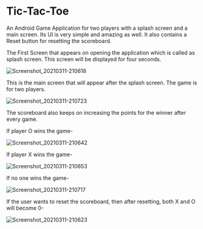 # Tic-Tac-Toe
An Android Game Application for two players with a splash screen and a main screen. Its UI is very simple and amazing as well. It also contains a Reset button for resetting the scoreboard. 


The First Screen that appears on opening the application which is called as splash screen. This screen will be displayed for four seconds.

![Screenshot_20210311-210618](https://user-images.githubusercontent.com/64889275/110813188-46e0f380-82ae-11eb-9a50-e8c7718d6ee9.png)



This is the main screen that will appear after the splash screen. The game is for two players.

![Screenshot_20210311-210723](https://user-images.githubusercontent.com/64889275/110813220-4e080180-82ae-11eb-8262-fab090dcd6df.png)



The scoreboard also keeps on increasing the points for the winner after every game.

If player O wins the game-

![Screenshot_20210311-210642](https://user-images.githubusercontent.com/64889275/110813252-56603c80-82ae-11eb-8772-ea47b20c3689.png)



If player X wins the game-

![Screenshot_20210311-210653](https://user-images.githubusercontent.com/64889275/110813290-60823b00-82ae-11eb-92a3-089efcaf572e.png)



If no one wins the game-

![Screenshot_20210311-210717](https://user-images.githubusercontent.com/64889275/110813329-69730c80-82ae-11eb-9065-bda951297826.png)



If the user wants to reset the scoreboard, then after resetting, both X and O will become 0-

![Screenshot_20210311-210623](https://user-images.githubusercontent.com/64889275/110813353-6f68ed80-82ae-11eb-82fa-442a79b74d5b.png)
